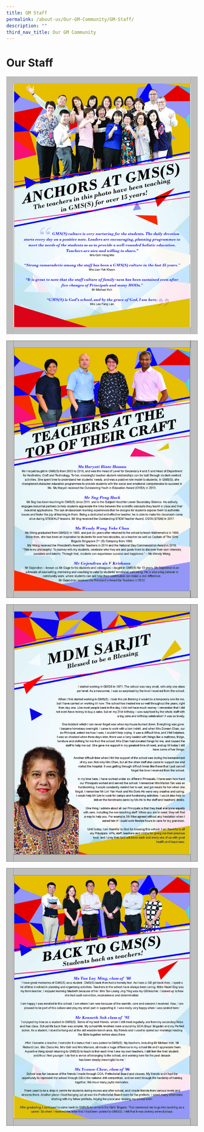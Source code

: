 ```yaml
---
title: GM Staff
permalink: /about-us/Our-GM-Community/GM-Staff/
description: ""
third_nav_title: Our GM Community
---
```



# **Our Staff**

![](/images/GMSS_A3-Posters_Our-Staff_ver2_Page_1-1.jpg)

![](/images/GMSS_A3-Posters_Our-Staff_ver2_Page_2.jpg)

![](/images/GMSS_A3-Posters_Our-Staff_ver2_Page_3.jpg)

![](/images/GMSS_A3-Posters_Our-Staff_ver2_Page_4.jpg)